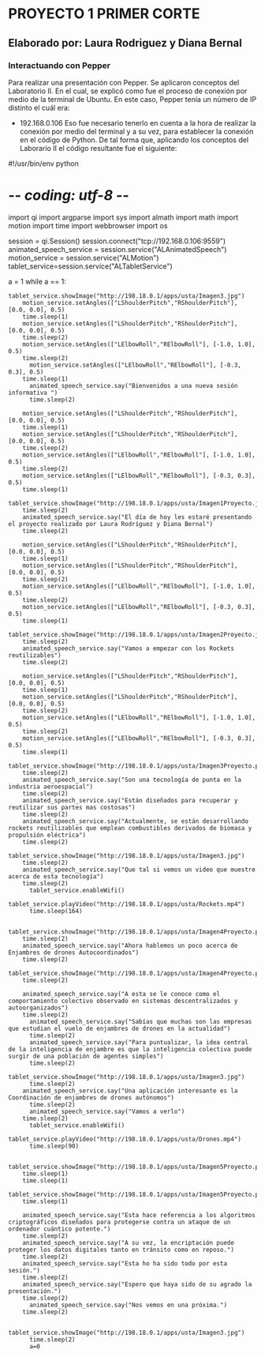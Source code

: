 # PROYECTO 1 PRIMER CORTE
## Elaborado por: Laura Rodriguez y Diana Bernal

### Interactuando con Pepper
Para realizar una presentación con Pepper. Se aplicaron conceptos del Laboratorio II. En el cual, se explicó como fue el proceso de conexión por medio de la terminal de Ubuntu. En este caso, Pepper tenía un número de IP distinto el cuál era: </br>
+ 192.168.0.106
Eso fue necesario tenerlo en cuenta a la hora de realizar la conexión por medio del terminal y a su vez, para establecer la conexión en el código de Python. De tal forma que, aplicando los conceptos del Laborario II el código resultante fue el siguiente:

#!/usr/bin/env python
# -*- coding: utf-8 -*-
import qi
import argparse
import sys
import almath
import math
import motion
import time
import webbrowser
import os

session = qi.Session()
session.connect("tcp://192.168.0.106:9559")
animated_speech_service = session.service("ALAnimatedSpeech")
motion_service = session.service("ALMotion")
tablet_service=session.service("ALTabletService")

a = 1
while a == 1:

	tablet_service.showImage("http://198.18.0.1/apps/usta/Imagen3.jpg")
        motion_service.setAngles(["LShoulderPitch","RShoulderPitch"], [0.0, 0.0], 0.5)
        time.sleep(1)
        motion_service.setAngles(["LShoulderPitch","RShoulderPitch"], [0.0, 0.0], 0.5)
        time.sleep(2)
        motion_service.setAngles(["LElbowRoll","RElbowRoll"], [-1.0, 1.0], 0.5)
        time.sleep(2)
	      motion_service.setAngles(["LElbowRoll","RElbowRoll"], [-0.3, 0.3], 0.5)
        time.sleep(1)
	      animated_speech_service.say("Bienvenidos a una nueva sesión informativa ")
	      time.sleep(2)

        motion_service.setAngles(["LShoulderPitch","RShoulderPitch"], [0.0, 0.0], 0.5)
        time.sleep(1)
        motion_service.setAngles(["LShoulderPitch","RShoulderPitch"], [0.0, 0.0], 0.5)
        time.sleep(2)
        motion_service.setAngles(["LElbowRoll","RElbowRoll"], [-1.0, 1.0], 0.5)
        time.sleep(2)
        motion_service.setAngles(["LElbowRoll","RElbowRoll"], [-0.3, 0.3], 0.5)
        time.sleep(1)
        tablet_service.showImage("http://198.18.0.1/apps/usta/Imagen1Proyecto.jpg")
        time.sleep(2)
        animated_speech_service.say("El día de hoy les estaré presentando el proyecto realizado por Laura Rodríguez y Diana Bernal")
        time.sleep(2)
	
        motion_service.setAngles(["LShoulderPitch","RShoulderPitch"], [0.0, 0.0], 0.5)
        time.sleep(1)
        motion_service.setAngles(["LShoulderPitch","RShoulderPitch"], [0.0, 0.0], 0.5)
        time.sleep(2)
        motion_service.setAngles(["LElbowRoll","RElbowRoll"], [-1.0, 1.0], 0.5)
        time.sleep(2)
        motion_service.setAngles(["LElbowRoll","RElbowRoll"], [-0.3, 0.3], 0.5)
        time.sleep(1)
        tablet_service.showImage("http://198.18.0.1/apps/usta/Imagen2Proyecto.jpg")
        time.sleep(2)
        animated_speech_service.say("Vamos a empezar con los Rockets reutilizables")
        time.sleep(2)
	
        motion_service.setAngles(["LShoulderPitch","RShoulderPitch"], [0.0, 0.0], 0.5)
        time.sleep(1)
        motion_service.setAngles(["LShoulderPitch","RShoulderPitch"], [0.0, 0.0], 0.5)
        time.sleep(2)
        motion_service.setAngles(["LElbowRoll","RElbowRoll"], [-1.0, 1.0], 0.5)
        time.sleep(2)
        motion_service.setAngles(["LElbowRoll","RElbowRoll"], [-0.3, 0.3], 0.5)
        time.sleep(1)
        tablet_service.showImage("http://198.18.0.1/apps/usta/Imagen3Proyecto.png")
        time.sleep(2)
        animated_speech_service.say("Son una tecnología de punta en la industria aeroespacial")
        time.sleep(2)
        animated_speech_service.say("Están diseñados para recuperar y reutilizar sus partes mas costosas")
        time.sleep(2)
        animated_speech_service.say("Actualmente, se están desarrollando rockets reutilizables que emplean combustibles derivados de biomasa y propulsión eléctrica")
        time.sleep(2)
        tablet_service.showImage("http://198.18.0.1/apps/usta/Imagen3.jpg")
        time.sleep(2)
        animated_speech_service.say("Que tal si vemos un video que muestre acerca de esta tecnología")
        time.sleep(2)
	      tablet_service.enableWifi()
	      tablet_service.playVideo("http://198.18.0.1/apps/usta/Rockets.mp4")
	      time.sleep(164)

	      tablet_service.showImage("http://198.18.0.1/apps/usta/Imagen4Proyecto.png")
        time.sleep(2)
        animated_speech_service.say("Ahora hablemos un poco acerca de Enjambres de drones Autocoordinados")
        time.sleep(2)
        tablet_service.showImage("http://198.18.0.1/apps/usta/Imagen4Proyecto.png")
        time.sleep(2)

        animated_speech_service.say("A esta se le conoce como el comportamiento colectivo observado en sistemas descentralizados y autoorganizados")
        time.sleep(2)
	      animated_speech_service.say("Sabías que muchas son las empresas que estudian el vuelo de enjambres de drones en la actualidad")
	      time.sleep(2)
	      animated_speech_service.say("Para puntualizar, la idea central de la inteligencia de enjambre es que la inteligencia colectiva puede surgir de una población de agentes simples")
	      time.sleep(2)
	      tablet_service.showImage("http://198.18.0.1/apps/usta/Imagen3.jpg")
	      time.sleep(2)
        animated_speech_service.say("Una aplicación interesante es la Coordinación de enjambres de drones autónomos")
	      time.sleep(2)
	      animated_speech_service.say("Vamos a verlo")
        time.sleep(2)
	      tablet_service.enableWifi()
	      tablet_service.playVideo("http://198.18.0.1/apps/usta/Drones.mp4")
	      time.sleep(90)
	
	      tablet_service.showImage("http://198.18.0.1/apps/usta/Imagen5Proyecto.png")
        time.sleep(1)
        time.sleep(1)
        tablet_service.showImage("http://198.18.0.1/apps/usta/Imagen5Proyecto.png")
        time.sleep(1)

        animated_speech_service.say("Esta hace referencia a los algoritmos criptográficos diseñados para protegerse contra un ataque de un ordenador cuántico potente.")
        time.sleep(2)
        animated_speech_service.say("A su vez, la encriptación puede proteger los datos digitales tanto en tránsito como en reposo.")
        time.sleep(2)
        animated_speech_service.say("Esta ho ha sido todo por esta sesión.")
        time.sleep(2)
        animated_speech_service.say("Espero que haya sido de su agrado la presentación.")
        time.sleep(2)
	      animated_speech_service.say("Nos vemos en una próxima.")
        time.sleep(2)

	      tablet_service.showImage("http://198.18.0.1/apps/usta/Imagen3.jpg")
	      time.sleep(2) 
	      a=0





